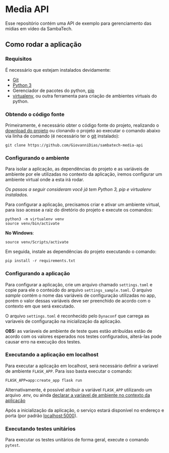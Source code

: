 # Media API
Esse repositório contém uma API de exemplo para gerenciamento das mídias em vídeo da SambaTech.

## Como rodar a aplicação

### Requisitos

É necessário que estejam instalados devidamente:
- [Git](https://git-scm.com/downloads)
- [Python 3](https://www.python.org/downloads/)
- Gerenciador de pacotes do python, [pip](https://pypi.org/project/pip/)
- [virtualenv](https://pypi.org/project/virtualenv/), ou outra ferramenta para criação de ambientes virtuais do python.

### Obtendo o código fonte

Primeiramente, é necessário obter o código fonte do projeto, realizando o [download do projeto](https://github.com/GiovanniDias/sambatech-media-api/archive/master.zip) ou clonando o projeto ao executar o comando abaixo via linha de comando (é necessário ter o [git](https://git-scm.com/downloads) instalado):

```
git clone https://github.com/GiovanniDias/sambatech-media-api
```

### Configurando o ambiente

Para isolar a aplicação, as dependências do projeto e as variáveis de ambiente por ele utilizadas no contexto da aplicação, iremos configurar um ambiente virtual onde a esta irá rodar. 

_Os passos a seguir consideram você já tem Python 3, pip e virtualenv instalados._

Para configurar a aplicação, precisamos criar e ativar um ambiente virtual, para isso acesse a raiz do diretório do projeto e execute os comandos:

```
python3 -m virtualenv venv
source venv/bin/activate
```

**No Windows**:
```
source venv/Scripts/activate
```

Em seguida, instale as dependências do projeto executando o comando:

```
pip install -r requirements.txt
```

### Configurando a aplicação
Para configurar a aplicação, crie um arquivo chamado `settings.toml` e copie para ele o conteúdo do arquivo `settings_sample.toml`. O arquivo _sample_ contém o nome das variáveis de configuração utilizadas no app, porém o valor dessas variáveis deve ser preenchido de acordo com o contexto em que será executado.

O arquivo `settings.toml` é reconhecido pelo `Dynaconf` que carrega as varíaveis de configuração na inicialização da aplicação.

**OBS:** as varíaveis de ambiente de teste ques estão atribuídas estão de acordo com os valores esperados nos testes configurados, alterá-las pode causar erro na execução dos testes.


### Executando a aplicação em localhost

Para executar a aplicação em localhost, será necessário definir a varíavel de ambiente `FLASK_APP`. Para isso basta executar o comando:

```
FLASK_APP=app:create_app flask run
```

Alternativamente, é possível atribuir a variável `FLASK_APP` utilizando um arquivo .env, ou ainda [declarar a varíavel de ambiente no contexto da aplicação](https://flask.palletsprojects.com/en/1.1.x/cli/)

Após a inicialização da aplicação, o serviço estará disponível no endereço e porta (por padrão [localhost:5000](localhost:5000/)).

### Executando testes unitários

Para executar os testes unitários de forma geral, execute o comando `pytest`.